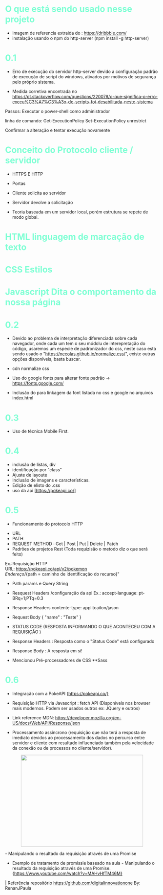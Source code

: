 # <h1>O que está sendo usado nesse projeto </h1>
- Imagem de referencia extraida do :  https://dribbble.com/
- instalação usando o npm do http-server (npm install -g http-server)

### <h1> 0.1</h1>

* Erro de execução do servidor http-server devido a configuração padrão de execução de script do windows, ativados por motivos de segurança pelo próprio sistema. 

* Medida corretiva encontrada no 
https://pt.stackoverflow.com/questions/220078/o-que-significa-o-erro-execu%C3%A7%C3%A3o-de-scripts-foi-desabilitada-neste-sistema

Passos: 
Executar o power-shell como administrador

linha de comando:
Get-ExecutionPolicy
Set-ExecutionPolicy unrestrict

Confirmar a alteração e tentar execução novamente


### <h1> Conceito do Protocolo cliente / servidor </h1>

- HTTPS E HTTP
- Portas
- Cliente solicita ao servidor
- Servidor devolve a solicitação

- Teoria baseada em um servidor local, porém estrutura se repete de modo global. 

## <h1> HTML linguagem de marcação de texto </h1>
## <h1> CSS Estilos </h1>
## <h1> Javascript Dita o comportamento da nossa página</h1>

### <h1> 0.2</h1>
- Devido ao problema de interpretação diferenciada sobre cada navegador, onde cada um tem o seu módolu de interepretação do código, usaremos um especie de padronizador do css, neste caso está sendo usado o "https://necolas.github.io/normalize.css/", existe outras opções disponíveis, basta buscar. 
- cdn normalize css

- Uso do google fonts para alterar fonte padrão -> https://fonts.google.com/
- Inclusão do <link> para linkagem da font listada no css e google no arquivos index.html 



### <h1> 0.3</h1>
- Uso de técnica Mobile First.

### <h1> 0.4</h1>
- inclusão de listas, div
- identificação por "class"
- Ajuste de layoute
- Inclusão de imagens e características.
- Edição de elisto do .css
- uso da api [https://pokeapi.co/]

### <h1> 0.5</h1>
+ Funcionamento do protocolo HTTP
- URL
- PATH
- REQUEST METHOD : Get | Post | Put | Delete | Patch
- Padrões de projetos Rest (Toda requizisão o metodo diz o que será feito)

Ex.:Requisição HTTP<BR>
URL: https://pokeapi.co/api/v2/pokemon<BR>
	${Endereço}/${path = caminho de identificação do recurso}"


- Path params e Query String
- Resquest Headers
    /configuração da api
    Ex.: accept-language: pt-BRq=1;PTq=0.3
    
- Response Headers
    contente-type: applitcaiton/jason


- Request Body
{
    "name" : "Teste"
}

* STATUS CODE (RESPOSTA INFORMANDO O QUE ACONTECEU COM A REQUISIÇÃO )

- Response Headers
    : Resposta como o "Status Code" está configurado 
- Response Body
    : A resposta em si!

- Mencionou Pré-processadores de CSS **Sass

### <h1> 0.6</h1>
- Integração com a PokeAPI {https://pokeapi.co/}
- Requisição HTTP via Javascript : fetch API (Disponívels nos browser mais modernos. Podem ser usados outros ex: JQuery e outros)
- Link reference MDN:  https://developer.mozilla.org/en-US/docs/Web/API/Response/json 

- Processamento assíncrono (requisição que não terá a resposta de imediato devidos ao processamento dos dados no percurso entre servidor e cliente com resultado influenciado também pela velocidade da conexão ou de processos no cliente/servidor).

<p align="center"><img class="imagem" src="https://live.staticflickr.com/65535/53693124047_d9be6ae51a_o.png" height="300" width="400">
<p>
- Manipulando o resultado da requisição através de uma Promise

- Exemplo de tratamento de promissie baseado na aula - Manipulando o resultado da requisição através de uma Promise. {https://www.youtube.com/watch?v=MAHvHfTM46M}





| Referência repositório https://github.com/digitalinnovationone By:  RenanJPaula

<style>
h1{
color: aquamarine;
}
</style>